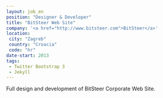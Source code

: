 ```yaml
---
layout: job_en
position: "Designer & Developer"
title: "BitSteer Web Site"
company: '<a href="http://www.bitsteer.com">BitSteer</a>'
location:
 city: "Zagreb"
 country: "Croacia"
 code: "hr"
date-start: 2013
tags:
 - Twitter Bootstrap 3
 - Jekyll
---
```


Full design and development of BitSteer Corporate Web Site. 